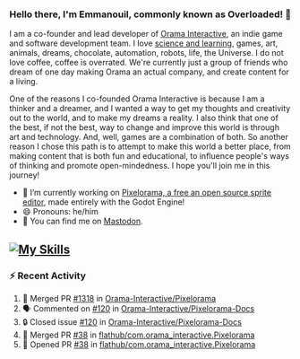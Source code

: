 ### Hello there, I'm Emmanouil, commonly known as Overloaded! 👋
I am a co-founder and lead developer of [Orama Interactive](https://www.oramainteractive.com/), an indie game and software development team. I love [science and learning](https://github.com/OverloadedOrama/KnowledgeBase), games, art, animals, dreams, chocolate, automation, robots, life, the Universe. I do not love coffee, coffee is overrated. We're currently just a group of friends who dream of one day making Orama an actual company, and create content for a living.

One of the reasons I co-founded Orama Interactive is because I am a thinker and a dreamer, and I wanted a way to get my thoughts and creativity out to the world, and to make my dreams a reality. I also think that one of the best, if not the best, way to change and improve this world is through art and technology. And, well, games are a combination of both. So another reason I chose this path is to attempt to make this world a better place, from making content that is both fun and educational, to influence people's ways of thinking and promote open-mindedness. I hope you'll join me in this journey!

- 🔭 I’m currently working on [Pixelorama, a free an open source sprite editor](https://github.com/Orama-Interactive/Pixelorama), made entirely with the Godot Engine!
- 😄 Pronouns: he/him
- 🐘 You can find me on <a rel="me" href="https://mastodon.social/@Overloaded">Mastodon</a>.

[![My Skills](https://skillicons.dev/icons?i=godot,py,cpp,cs,git,linux,html)](https://skillicons.dev)
---

### :zap: Recent Activity

<!--START_SECTION:activity-->
1. 🎉 Merged PR [#1318](https://github.com/Orama-Interactive/Pixelorama/pull/1318) in [Orama-Interactive/Pixelorama](https://github.com/Orama-Interactive/Pixelorama)
2. 🗣 Commented on [#120](https://github.com/Orama-Interactive/Pixelorama-Docs/issues/120#issuecomment-3161507411) in [Orama-Interactive/Pixelorama-Docs](https://github.com/Orama-Interactive/Pixelorama-Docs)
3. 🔒 Closed issue [#120](https://github.com/Orama-Interactive/Pixelorama-Docs/issues/120) in [Orama-Interactive/Pixelorama-Docs](https://github.com/Orama-Interactive/Pixelorama-Docs)
4. 🎉 Merged PR [#38](https://github.com/flathub/com.orama_interactive.Pixelorama/pull/38) in [flathub/com.orama_interactive.Pixelorama](https://github.com/flathub/com.orama_interactive.Pixelorama)
5. 💪 Opened PR [#38](https://github.com/flathub/com.orama_interactive.Pixelorama/pull/38) in [flathub/com.orama_interactive.Pixelorama](https://github.com/flathub/com.orama_interactive.Pixelorama)
<!--END_SECTION:activity-->

<!--
**OverloadedOrama/OverloadedOrama** is a ✨ _special_ ✨ repository because its `README.md` (this file) appears on your GitHub profile.

Here are some ideas to get you started:

- 👯 I’m looking to collaborate on ...
- 🤔 I’m looking for help with ...
- 💬 Ask me about ...
- 📫 How to reach me: ...
- ⚡ Fun fact: ...
-->
